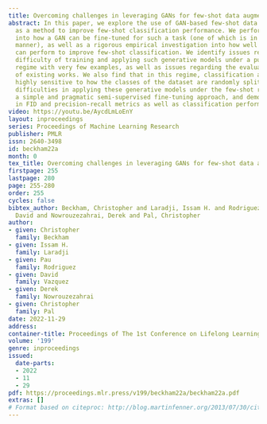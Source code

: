 ```yaml
---
title: Overcoming challenges in leveraging GANs for few-shot data augmentation
abstract: In this paper, we explore the use of GAN-based few-shot data augmentation
  as a method to improve few-shot classification performance. We perform an exploration
  into how a GAN can be fine-tuned for such a task (one of which is in a \emph{class-incremental}
  manner), as well as a rigorous empirical investigation into how well these models
  can perform to improve few-shot classification. We identify issues related to the
  difficulty of training and applying such generative models under a purely supervised
  regime with very few examples, as well as issues regarding the evaluation protocols
  of existing works. We also find that in this regime, classification accuracy is
  highly sensitive to how the classes of the dataset are randomly split. To address
  difficulties in applying these generative models under the few-shot regime, we propose
  a simple and pragmatic semi-supervised fine-tuning approach, and demonstrate gains
  in FID and precision-recall metrics as well as classification performance.
video: https://youtu.be/AycdLmLoEnY
layout: inproceedings
series: Proceedings of Machine Learning Research
publisher: PMLR
issn: 2640-3498
id: beckham22a
month: 0
tex_title: Overcoming challenges in leveraging GANs for few-shot data augmentation
firstpage: 255
lastpage: 280
page: 255-280
order: 255
cycles: false
bibtex_author: Beckham, Christopher and Laradji, Issam H. and Rodriguez, Pau and Vazquez,
  David and Nowrouzezahrai, Derek and Pal, Christopher
author:
- given: Christopher
  family: Beckham
- given: Issam H.
  family: Laradji
- given: Pau
  family: Rodriguez
- given: David
  family: Vazquez
- given: Derek
  family: Nowrouzezahrai
- given: Christopher
  family: Pal
date: 2022-11-29
address:
container-title: Proceedings of The 1st Conference on Lifelong Learning Agents
volume: '199'
genre: inproceedings
issued:
  date-parts:
  - 2022
  - 11
  - 29
pdf: https://proceedings.mlr.press/v199/beckham22a/beckham22a.pdf
extras: []
# Format based on citeproc: http://blog.martinfenner.org/2013/07/30/citeproc-yaml-for-bibliographies/
---
```

